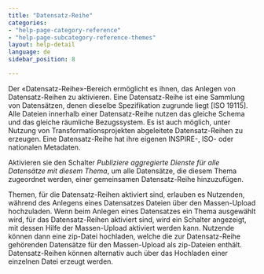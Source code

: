 ```yaml
---
title: "Datensatz-Reihe"
categories:
- "help-page-category-reference"
- "help-page-subcategory-reference-themes"
layout: help-detail
language: de
sidebar_position: 8

---
```


Der &laquo;Datensatz-Reihe&raquo;-Bereich ermöglicht es ihnen, das Anlegen von Datensatz-Reihen zu aktivieren. Eine Datensatz-Reihe ist eine Sammlung von Datensätzen, denen dieselbe Spezifikation zugrunde liegt [ISO 19115]. Alle Dateien innerhalb einer Datensatz-Reihe nutzen das gleiche Schema und das gleiche räumliche Bezugssystem. Es ist auch möglich, unter Nutzung von Transformationsprojekten abgeleitete Datensatz-Reihen zu erzeugen. Eine Datensatz-Reihe hat ihre eigenen INSPIRE-, ISO- oder nationalen Metadaten.

Aktivieren sie den Schalter *Publiziere aggregierte Dienste für alle Datensätze mit diesem Thema*, um alle Datensätze, die diesem Thema zugeordnet werden, einer gemeinsamen Datensatz-Reihe hinzuzufügen.

Themen, für die Datensatz-Reihen aktiviert sind, erlauben es Nutzenden, während des Anlegens eines Datensatzes Dateien über den Massen-Upload hochzuladen. Wenn beim Anlegen eines Datensatzes ein Thema ausgewählt wird, für das Datensatz-Reihen aktiviert sind, wird ein Schalter angezeigt, mit dessen Hilfe der Massen-Upload aktiviert werden kann. Nutzende können dann eine zip-Datei hochladen, welche die zur Datensatz-Reihe gehörenden Datensätze für den Massen-Upload als zip-Dateien enthält. Datensatz-Reihen können alternativ auch über das Hochladen einer einzelnen Datei erzeugt werden.

